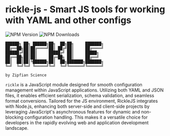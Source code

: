 # rickle-js - Smart JS tools for working with YAML and other configs

![NPM Version](https://img.shields.io/npm/v/rickled) ![NPM Downloads](https://img.shields.io/npm/dm/rickled)

```
██████╗ ██╗ ██████╗██╗  ██╗██╗     ███████╗
██╔══██╗██║██╔════╝██║ ██╔╝██║     ██╔════╝
██████╔╝██║██║     █████╔╝ ██║     █████╗  
██╔══██╗██║██║     ██╔═██╗ ██║     ██╔══╝  
██║  ██║██║╚██████╗██║  ██╗███████╗███████╗
╚═╝  ╚═╝╚═╝ ╚═════╝╚═╝  ╚═╝╚══════╝╚══════╝
                                           
by Zipfian Science
```

`rickle` is a JavaScript module designed for smooth configuration management within JavaScript applications. Utilizing both YAML and JSON files, it enables efficient serialization, schema validation, and seamless format conversions. Tailored for the JS environment, RickleJS integrates with Node.js, enhancing both server-side and client-side projects by leveraging JavaScript's asynchronous features for dynamic and non-blocking configuration handling. This makes it a versatile choice for developers in the rapidly evolving web and application development landscape.